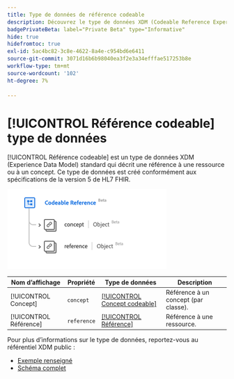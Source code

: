 ```yaml
---
title: Type de données de référence codeable
description: Découvrez le type de données XDM (Codeable Reference Experience Data Model).
badgePrivateBeta: label="Private Beta" type="Informative"
hide: true
hidefromtoc: true
exl-id: 5ac4bc82-3c8e-4622-8a4e-c954bd6e6411
source-git-commit: 3071d16b6b98040ea3f2e3a34efffae517253b8e
workflow-type: tm+mt
source-wordcount: '102'
ht-degree: 7%

---
```


# [!UICONTROL Référence codeable] type de données

[!UICONTROL Référence codeable] est un type de données XDM (Experience Data Model) standard qui décrit une référence à une ressource ou à un concept. Ce type de données est créé conformément aux spécifications de la version 5 de HL7 FHIR.

![Structure de type de données de référence codeable](../../../images/healthcare/data-types/codeable-reference.png)

| Nom d’affichage | Propriété | Type de données | Description |
| --- | --- | --- | --- |
| [!UICONTROL Concept] | `concept` | [[!UICONTROL Concept codeable]](../data-types/codeable-concept.md) | Référence à un concept (par classe). |
| [!UICONTROL Référence] | `reference` | [[!UICONTROL Référence]](../data-types/reference.md) | Référence à une ressource. |

Pour plus d’informations sur le type de données, reportez-vous au référentiel XDM public :

* [Exemple renseigné](https://github.com/adobe/xdm/blob/master/extensions/industry/healthcare/fhir/datatypes/codeablereference.example.1.json)
* [Schéma complet](https://github.com/adobe/xdm/blob/master/extensions/industry/healthcare/fhir/datatypes/codeablereference.schema.json)
